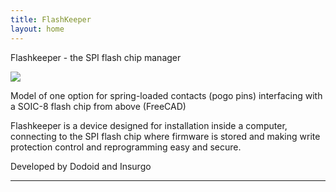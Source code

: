 ```yaml
---
title: FlashKeeper
layout: home
---
```


Flashkeeper - the SPI flash chip manager

<img src="irelativism.github.io/images/chip.png" style="display: block; margin: auto;" />

Model of one option for spring-loaded contacts (pogo pins) interfacing with a SOIC-8 flash chip from above (FreeCAD)

Flashkeeper is a device designed for installation inside a computer, connecting to the SPI flash chip where firmware is stored and making write protection control and reprogramming easy and secure.

Developed by Dodoid and Insurgo

----

[^1]: [It can take up to 10 minutes for changes to your site to publish after you push the changes to GitHub](https://docs.github.com/en/pages/setting-up-a-github-pages-site-with-jekyll/creating-a-github-pages-site-with-jekyll#creating-your-site).

[Just the Docs]: https://just-the-docs.github.io/just-the-docs/
[GitHub Pages]: https://docs.github.com/en/pages
[README]: https://github.com/just-the-docs/just-the-docs-template/blob/main/README.md
[Jekyll]: https://jekyllrb.com
[GitHub Pages / Actions workflow]: https://github.blog/changelog/2022-07-27-github-pages-custom-github-actions-workflows-beta/
[use this template]: https://github.com/just-the-docs/just-the-docs-template/generate
